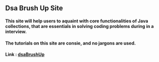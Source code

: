 ## Dsa Brush Up Site
#### This site will help users to aquaint with core functionalities of Java collections, that are essentials in solving coding problems during in a interview. 
#### The tutorials on this site are consie, and no jargons are used. 
#### Link : [dsaBrushUp](https://dsabrushup.netlify.app/)


